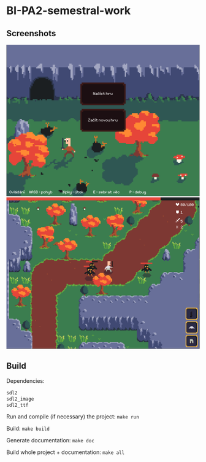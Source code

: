 # BI-PA2-semestral-work

## Screenshots
![Menu](title_screen.png?raw=true "Title")  
![Game](screenshot.png?raw=true "Game")  

## Build
Dependencies:   
```
sdl2
sdl2_image
sdl2_ttf
```

Run and compile (if necessary) the project:
```make run```

Build:
```make build```

Generate documentation:
```make doc```

Build whole project + documentation:
```make all```
